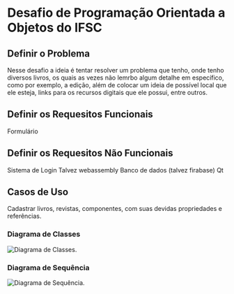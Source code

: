 # Desafio de Programação Orientada a Objetos do IFSC

## Definir o Problema
Nesse desafio a ideia é tentar resolver um problema que tenho, onde tenho diversos livros, os quais as vezes não lemrbo algum detalhe em específico, como por exemplo, a edição, além de colocar um ideia de possível local que ele esteja, links para os recursos digitais que ele possui, entre outros.

## Definir os Requesitos Funcionais
Formulário


## Definir os Requesitos Não Funcionais
Sistema de Login
Talvez webassembly
Banco de dados (talvez firabase)
Qt

## Casos de Uso
Cadastrar livros, revistas, componentes, com suas devidas propriedades e referências.

### Diagrama de Classes
![Diagrama de Classes](https://drive.google.com/file/d/1bw3IMm5y8ipaPIArgQYIjUV1IzCpkjZj/view?usp=sharing "Diagrama de Classes").

### Diagrama de Sequência
![Diagrama de Sequência](https://drive.google.com/file/d/1aGaYXsMFFkvOja_iX5WHe5OwiobyfzAz/view?usp=sharing "Diagrama de Sequência").